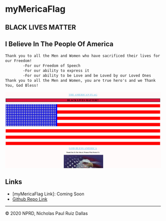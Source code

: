 # myMericaFlag
## BLACK LIVES MATTER

## I Believe In The People Of America

```
Thank you to all the Men and Women who have sacrificed their lives for our Freedom!
        -For our Freedom of Speech
        -For our ability to express it
        -For our ability to be Love and be Loved by our Loved Ones
Thank you to all the Men and Women, you are true hero's and we Thank You, God Bless!
```

![flag logo](./photos/flag.png)

## Links

- [myMericaFlag Link]: Coming Soon
- [Github Repo Link](https://github.com/nicholasd-uci/myMericaFlag)

- - -
© 2020 NPRD, Nicholas Paul Ruiz Dallas